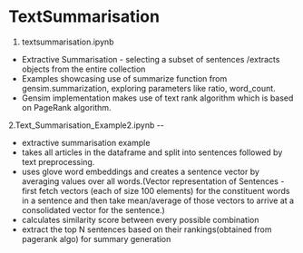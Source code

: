 # TextSummarisation

1. textsummarisation.ipynb 
* Extractive Summarisation - selecting a subset of sentences /extracts objects from the entire collection
* Examples showcasing use of summarize function from gensim.summarization, exploring parameters like ratio, word_count. 
* Gensim implementation makes use of text rank algorithm which is based on PageRank algorithm.


2.Text_Summarisation_Example2.ipynb --
* extractive summarisation example
* takes all articles in the dataframe and split into sentences followed by text preprocessing.
* uses glove word embeddings and creates a sentence vector by averaging values over all words.(Vector representation of Sentences - first fetch vectors (each of size 100 elements) for the constituent words in a sentence and then take mean/average of those vectors to arrive at a consolidated vector for the sentence.)
* calculates similarity score between every possible combination 
* extract the top N sentences based on their rankings(obtained from pagerank algo) for summary generation
